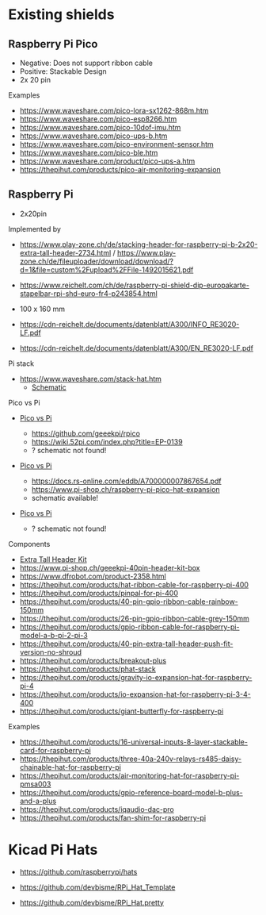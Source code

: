 # Existing shields

## Raspberry Pi Pico

* Negative: Does not support ribbon cable
* Positive: Stackable Design
* 2x 20 pin

Examples

* https://www.waveshare.com/pico-lora-sx1262-868m.htm
* https://www.waveshare.com/pico-esp8266.htm
* https://www.waveshare.com/pico-10dof-imu.htm
* https://www.waveshare.com/pico-ups-b.htm
* https://www.waveshare.com/pico-environment-sensor.htm
* https://www.waveshare.com/pico-ble.htm
* https://www.waveshare.com/product/pico-ups-a.htm
* https://thepihut.com/products/pico-air-monitoring-expansion

## Raspberry Pi

* 2x20pin

Implemented by

* https://www.play-zone.ch/de/stacking-header-for-raspberry-pi-b-2x20-extra-tall-header-2734.html / https://www.play-zone.ch/de/fileuploader/download/download/?d=1&file=custom%2Fupload%2FFile-1492015621.pdf
* https://www.reichelt.com/ch/de/raspberry-pi-shield-dip-europakarte-stapelbar-rpi-shd-euro-fr4-p243854.html

 * 100 x 160 mm
 * https://cdn-reichelt.de/documents/datenblatt/A300/INFO_RE3020-LF.pdf
 * https://cdn-reichelt.de/documents/datenblatt/A300/EN_RE3020-LF.pdf

Pi stack

* https://www.waveshare.com/stack-hat.htm
  * [Schematic](https://files.waveshare.com/upload/a/ad/Stack_HAT_Schematic.pdf)

Pico vs Pi

* [Pico vs Pi](https://thepihut.com/products/hat-breakout-board-for-raspberry-pi-pico)
  * https://github.com/geeekpi/rpico
  * https://wiki.52pi.com/index.php?title=EP-0139
  * ? schematic not found!


* [Pico vs Pi](https://ch.rs-online.com/web/p/raspberry-pi-hats-und-add-ons/2240176)
  * https://docs.rs-online.com/eddb/A700000007867654.pdf
  * https://www.pi-shop.ch/raspberry-pi-pico-hat-expansion
  * schematic available!

* [Pico vs Pi](https://www.waveshare.com/pico-to-hat.htm)
  * ? schematic not found!


Components

* [Extra Tall Header Kit](https://thepihut.com/products/poe-hat-push-fit-extra-tall-header-kit)
* https://www.pi-shop.ch/geeekpi-40pin-header-kit-box
* https://www.dfrobot.com/product-2358.html
* https://thepihut.com/products/hat-ribbon-cable-for-raspberry-pi-400
* https://thepihut.com/products/pinpal-for-pi-400
* https://thepihut.com/products/40-pin-gpio-ribbon-cable-rainbow-150mm
* https://thepihut.com/products/26-pin-gpio-ribbon-cable-grey-150mm
* https://thepihut.com/products/gpio-ribbon-cable-for-raspberry-pi-model-a-b-pi-2-pi-3
* https://thepihut.com/products/40-pin-extra-tall-header-push-fit-version-no-shroud
* https://thepihut.com/products/breakout-plus
* https://thepihut.com/products/phat-stack
* https://thepihut.com/products/gravity-io-expansion-hat-for-raspberry-pi-4
* https://thepihut.com/products/io-expansion-hat-for-raspberry-pi-3-4-400
* https://thepihut.com/products/giant-butterfly-for-raspberry-pi


Examples

* https://thepihut.com/products/16-universal-inputs-8-layer-stackable-card-for-raspberry-pi
* https://thepihut.com/products/three-40a-240v-relays-rs485-daisy-chainable-hat-for-raspberry-pi
* https://thepihut.com/products/air-monitoring-hat-for-raspberry-pi-pmsa003
* https://thepihut.com/products/gpio-reference-board-model-b-plus-and-a-plus
* https://thepihut.com/products/iqaudio-dac-pro
* https://thepihut.com/products/fan-shim-for-raspberry-pi



# Kicad Pi Hats

* https://github.com/raspberrypi/hats

* https://github.com/devbisme/RPi_Hat_Template
* https://github.com/devbisme/RPi_Hat.pretty
